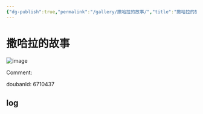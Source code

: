 ```yaml
---
{"dg-publish":true,"permalink":"/gallery/撒哈拉的故事/","title":"撒哈拉的故事","created":"2025-05-31T15:50:39.682+08:00"}
---
```



# 撒哈拉的故事

![image](https://img2.doubanio.com/view/subject/l/public/s6780941.jpg)

Comment: 



doubanId: 6710437

## log

